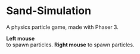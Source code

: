 # Sand-Simulation
A physics particle game, made with Phaser 3.

<b>Left mouse</b> <br/>to spawn particles.
<b>Right mouse</b> to spawn particles.
